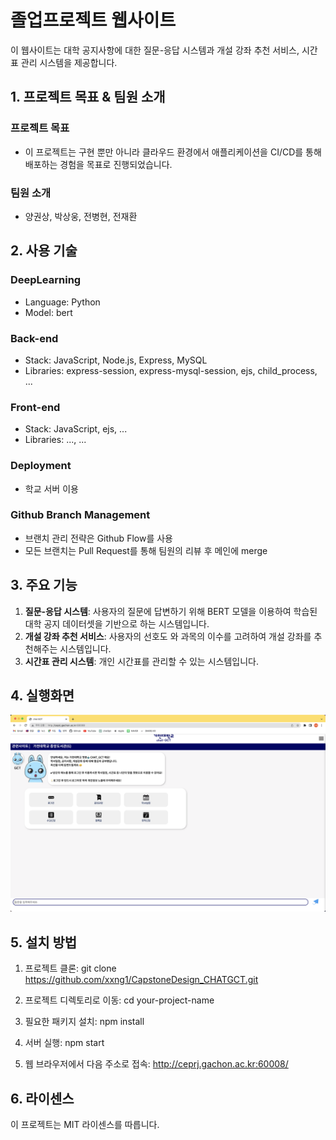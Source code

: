 # 졸업프로젝트 웹사이트

이 웹사이트는 대학 공지사항에 대한 질문-응답 시스템과 개설 강좌 추천 서비스, 시간표 관리 시스템을 제공합니다.

## 1. 프로젝트 목표 & 팀원 소개

### 프로젝트 목표

- 이 프로젝트는 구현 뿐만 아니라 클라우드 환경에서 애플리케이션을 CI/CD를 통해 배포하는 경험을 목표로 진행되었습니다.

### 팀원 소개

- 양권상, 박상웅, 전병현, 전재환

## 2. 사용 기술

### DeepLearning

- Language: Python
- Model: bert

### Back-end

- Stack: JavaScript, Node.js, Express, MySQL
- Libraries: express-session, express-mysql-session, ejs, child_process, ...

### Front-end

- Stack: JavaScript, ejs, ...
- Libraries: ..., ...

### Deployment

- 학교 서버 이용

### Github Branch Management

- 브랜치 관리 전략은 Github Flow를 사용
- 모든 브랜치는 Pull Request를 통해 팀원의 리뷰 후 메인에 merge

## 3. 주요 기능

1. **질문-응답 시스템**: 사용자의 질문에 답변하기 위해 BERT 모델을 이용하여 학습된 대학 공지 데이터셋을 기반으로 하는 시스템입니다.
2. **개설 강좌 추천 서비스**: 사용자의 선호도 와 과목의 이수를 고려하여 개설 강좌를 추천해주는 시스템입니다.
3. **시간표 관리 시스템**: 개인 시간표를 관리할 수 있는 시스템입니다.

## 4. 실행화면

![Main Screen](public/images/main_screen.png)

## 5. 설치 방법

1. 프로젝트 클론: git clone https://github.com/xxng1/CapstoneDesign_CHATGCT.git

2. 프로젝트 디렉토리로 이동: cd your-project-name

3. 필요한 패키지 설치: npm install

4. 서버 실행: npm start

5.  웹 브라우저에서 다음 주소로 접속: http://ceprj.gachon.ac.kr:60008/

## 6. 라이센스
이 프로젝트는 MIT 라이센스를 따릅니다.

